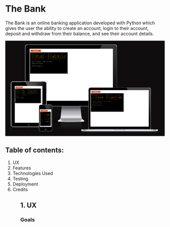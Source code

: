 # The Bank
The Bank is an online banking application developed with Python which gives the user the ability to create an account, login to their account, deposit and withdraw from their balance, and see their account details.

<div align="center">
  <img src="assets/responsive.PNG" alt="Responsive Display">
</div>

## Table of contents:

<ol>
    <li>UX</li>
    <li>Features</li>
    <li>Technologies Used</li>
    <li>Testing</li>
    <li>Deployment</li>
    <li>Credits</li>
<ol>

## 1. UX
### Goals
